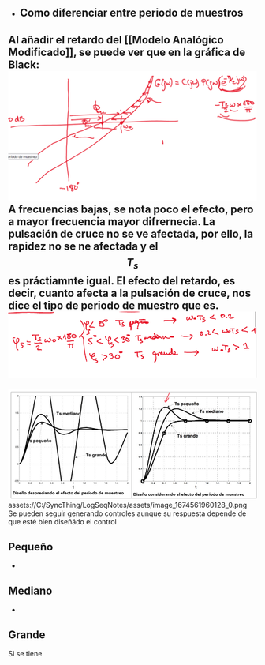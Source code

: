 - ## Como diferenciar entre periodo de muestros
 Al añadir el retardo del [[Modelo Analógico Modificado]], se puede ver que en la gráfica de Black:
 ![image.png](../assets/image_1674562205658_0.png)
 A frecuencias bajas, se nota poco el efecto, pero a mayor frecuencia mayor difrernecia.
 La pulsación de cruce no se ve afectada, por ello, la rapidez no se ne afectada y el $$T_s$$ es práctiamnte igual.
 El efecto del retardo, es decir, cuanto afecta a la pulsación de cruce, nos dice el tipo de periodo de muestro que es.
 ![image.png](../assets/image_1674562319581_0.png)
-
 ![image.png](../assets/image_1674561960128_0.png)
	assets://C:/SyncThing/LogSeqNotes/assets/image_1674561960128_0.png
 Se pueden seguir generando controles aunque su respuesta depende de que esté bien diseñádo el control
 ## Pequeño
-
 ## Mediano
-
 ## Grande
 Si se tiene